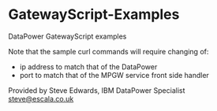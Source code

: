 # GatewayScript-Examples
DataPower GatewayScript examples

Note that the sample curl commands will require changing of:  
- ip address to match that of the DataPower  
- port to match that of the MPGW service front side handler  

Provided by Steve Edwards, IBM DataPower Specialist  
steve@escala.co.uk

